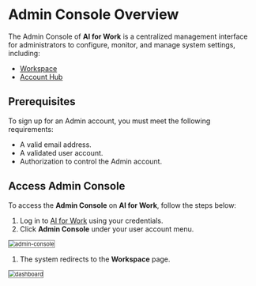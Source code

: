 # Admin Console Overview

The  Admin Console of **AI for Work** is a centralized management interface for administrators to configure, monitor, and manage system settings, including:

* [Workspace](./workspace.md)
* [Account Hub](./account-hub.md)

## Prerequisites

To sign up for an Admin account, you must meet the following requirements:

* A valid email address.
* A validated user account.
* Authorization to control the Admin account.

## Access Admin Console

To access the **Admin Console** on **AI for Work**, follow the steps below:

1. Log in to [AI for Work](https://eva.kore.ai/login) using your credentials.
2. Click **Admin Console** under your user account menu.  
<img src="../images/admin-console.png" alt="admin-console" title="admin-console" style="border: 1px solid gray; zoom:80%;">

1. The system redirects to the **Workspace** page.  
<img src="../images/dashboard.png" alt="dashboard" title="dashboard" style="border: 1px solid gray; zoom:80%;">  
